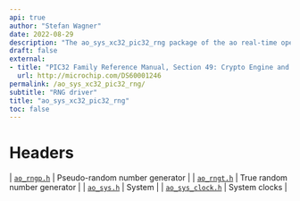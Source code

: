 ```yaml
---
api: true
author: "Stefan Wagner"
date: 2022-08-29
description: "The ao_sys_xc32_pic32_rng package of the ao real-time operating system."
draft: false
external:
- title: "PIC32 Family Reference Manual, Section 49: Crypto Engine and Random Number Generator (RNG)"
  url: http://microchip.com/DS60001246
permalink: /ao_sys_xc32_pic32_rng/ 
subtitle: "RNG driver"
title: "ao_sys_xc32_pic32_rng"
toc: false
---
```


# Headers

| [`ao_rngp.h`](ao_rngp.h.md) | Pseudo-random number generator |
| [`ao_rngt.h`](ao_rngt.h.md) | True random number generator |
| [`ao_sys.h`](ao_sys.h.md) | System |
| [`ao_sys_clock.h`](ao_sys_clock.h.md) | System clocks |
